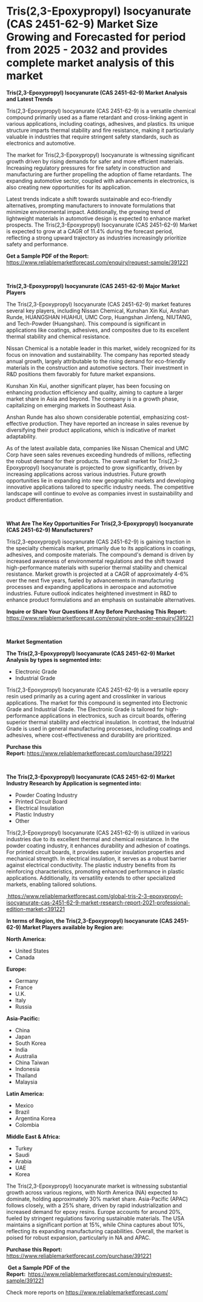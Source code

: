 <p><h1>Tris(2,3-Epoxypropyl) Isocyanurate (CAS 2451-62-9) Market Size Growing and Forecasted for period from 2025 - 2032 and provides complete market analysis of this market</h1></p><p><strong>Tris(2,3-Epoxypropyl) Isocyanurate (CAS 2451-62-9) Market Analysis and Latest Trends</strong></p>
<p><p>Tris(2,3-Epoxypropyl) Isocyanurate (CAS 2451-62-9) is a versatile chemical compound primarily used as a flame retardant and cross-linking agent in various applications, including coatings, adhesives, and plastics. Its unique structure imparts thermal stability and fire resistance, making it particularly valuable in industries that require stringent safety standards, such as electronics and automotive.</p><p>The market for Tris(2,3-Epoxypropyl) Isocyanurate is witnessing significant growth driven by rising demands for safer and more efficient materials. Increasing regulatory pressures for fire safety in construction and manufacturing are further propelling the adoption of flame retardants. The expanding automotive sector, coupled with advancements in electronics, is also creating new opportunities for its application.</p><p>Latest trends indicate a shift towards sustainable and eco-friendly alternatives, prompting manufacturers to innovate formulations that minimize environmental impact. Additionally, the growing trend of lightweight materials in automotive design is expected to enhance market prospects. The Tris(2,3-Epoxypropyl) Isocyanurate (CAS 2451-62-9) Market is expected to grow at a CAGR of 11.4% during the forecast period, reflecting a strong upward trajectory as industries increasingly prioritize safety and performance.</p></p>
<p><strong>Get a Sample PDF of the Report:&nbsp;</strong> <a href="https://www.reliablemarketforecast.com/enquiry/request-sample/391221?utm_campaign=1834&utm_medium=2&utm_source=Github&utm_content=ia&utm_term=16012025&utm_id=tris23-epoxypropyl-isocyanurate-cas-2451-62-9">https://www.reliablemarketforecast.com/enquiry/request-sample/391221</a></p>
<p>&nbsp;</p>
<p><strong>Tris(2,3-Epoxypropyl) Isocyanurate (CAS 2451-62-9) Major Market Players</strong></p>
<p><p>The Tris(2,3-Epoxypropyl) Isocyanurate (CAS 2451-62-9) market features several key players, including Nissan Chemical, Kunshan Xin Kui, Anshan Runde, HUANGSHAN HUAHUI, UMC Corp, Huangshan Jinfeng, NIUTANG, and Tech-Powder (Huangshan). This compound is significant in applications like coatings, adhesives, and composites due to its excellent thermal stability and chemical resistance.</p><p>Nissan Chemical is a notable leader in this market, widely recognized for its focus on innovation and sustainability. The company has reported steady annual growth, largely attributable to the rising demand for eco-friendly materials in the construction and automotive sectors. Their investment in R&D positions them favorably for future market expansions.</p><p>Kunshan Xin Kui, another significant player, has been focusing on enhancing production efficiency and quality, aiming to capture a larger market share in Asia and beyond. The company is in a growth phase, capitalizing on emerging markets in Southeast Asia.</p><p>Anshan Runde has also shown considerable potential, emphasizing cost-effective production. They have reported an increase in sales revenue by diversifying their product applications, which is indicative of market adaptability.</p><p>As of the latest available data, companies like Nissan Chemical and UMC Corp have seen sales revenues exceeding hundreds of millions, reflecting the robust demand for their products. The overall market for Tris(2,3-Epoxypropyl) Isocyanurate is projected to grow significantly, driven by increasing applications across various industries. Future growth opportunities lie in expanding into new geographic markets and developing innovative applications tailored to specific industry needs. The competitive landscape will continue to evolve as companies invest in sustainability and product differentiation.</p></p>
<p>&nbsp;</p>
<p><strong>What Are The Key Opportunities For Tris(2,3-Epoxypropyl) Isocyanurate (CAS 2451-62-9) Manufacturers?</strong></p>
<p><p>Tris(2,3-epoxypropyl) isocyanurate (CAS 2451-62-9) is gaining traction in the specialty chemicals market, primarily due to its applications in coatings, adhesives, and composite materials. The compound's demand is driven by increased awareness of environmental regulations and the shift toward high-performance materials with superior thermal stability and chemical resistance. Market growth is projected at a CAGR of approximately 4-6% over the next five years, fueled by advancements in manufacturing processes and expanding applications in aerospace and automotive industries. Future outlook indicates heightened investment in R&D to enhance product formulations and an emphasis on sustainable alternatives.</p></p>
<p><strong>Inquire or Share Your Questions If Any Before Purchasing This Report:</strong> <a href="https://www.reliablemarketforecast.com/enquiry/pre-order-enquiry/391221?utm_campaign=1834&utm_medium=2&utm_source=Github&utm_content=ia&utm_term=16012025&utm_id=tris23-epoxypropyl-isocyanurate-cas-2451-62-9">https://www.reliablemarketforecast.com/enquiry/pre-order-enquiry/391221</a></p>
<p>&nbsp;</p>
<p><strong>Market Segmentation</strong></p>
<p><strong>The Tris(2,3-Epoxypropyl) Isocyanurate (CAS 2451-62-9) Market Analysis by types is segmented into:</strong></p>
<p><ul><li>Electronic Grade</li><li>Industrial Grade</li></ul></p>
<p><p>Tris(2,3-Epoxypropyl) Isocyanurate (CAS 2451-62-9) is a versatile epoxy resin used primarily as a curing agent and crosslinker in various applications. The market for this compound is segmented into Electronic Grade and Industrial Grade. The Electronic Grade is tailored for high-performance applications in electronics, such as circuit boards, offering superior thermal stability and electrical insulation. In contrast, the Industrial Grade is used in general manufacturing processes, including coatings and adhesives, where cost-effectiveness and durability are prioritized.</p></p>
<p><strong>Purchase this Report:&nbsp;</strong><a href="https://www.reliablemarketforecast.com/purchase/391221?utm_campaign=1834&utm_medium=2&utm_source=Github&utm_content=ia&utm_term=16012025&utm_id=tris23-epoxypropyl-isocyanurate-cas-2451-62-9">https://www.reliablemarketforecast.com/purchase/391221</a></p>
<p>&nbsp;</p>
<p><strong>The Tris(2,3-Epoxypropyl) Isocyanurate (CAS 2451-62-9) Market Industry Research by Application is segmented into:</strong></p>
<p><ul><li>Powder Coating Industry</li><li>Printed Circuit Board</li><li>Electrical Insulation</li><li>Plastic Industry</li><li>Other</li></ul></p>
<p><p>Tris(2,3-Epoxypropyl) Isocyanurate (CAS 2451-62-9) is utilized in various industries due to its excellent thermal and chemical resistance. In the powder coating industry, it enhances durability and adhesion of coatings. For printed circuit boards, it provides superior insulation properties and mechanical strength. In electrical insulation, it serves as a robust barrier against electrical conductivity. The plastic industry benefits from its reinforcing characteristics, promoting enhanced performance in plastic applications. Additionally, its versatility extends to other specialized markets, enabling tailored solutions.</p></p>
<p><a href="https://www.reliablemarketforecast.com/global-tris-2-3-epoxypropyl-isocyanurate-cas-2451-62-9-market-research-report-2021-professional-edition-market-r391221?utm_campaign=1834&utm_medium=2&utm_source=Github&utm_content=ia&utm_term=16012025&utm_id=tris23-epoxypropyl-isocyanurate-cas-2451-62-9">&nbsp;https://www.reliablemarketforecast.com/global-tris-2-3-epoxypropyl-isocyanurate-cas-2451-62-9-market-research-report-2021-professional-edition-market-r391221</a></p>
<p><strong>In terms of Region, the Tris(2,3-Epoxypropyl) Isocyanurate (CAS 2451-62-9) Market Players available by Region are:</strong></p>
<p>
    <p> <strong> North America: </strong>
        <ul>
            <li>United States</li>
            <li>Canada</li>
        </ul>
        </p> 
    <p> <strong> Europe: </strong>
        <ul>
            <li>Germany</li>
            <li>France</li>
            <li>U.K.</li>
            <li>Italy</li>
            <li>Russia</li>
        </ul>
        </p> 
    <p> <strong> Asia-Pacific: </strong>
        <ul>
            <li>China</li>
            <li>Japan</li>
            <li>South Korea</li>
            <li>India</li>
            <li>Australia</li>
            <li>China Taiwan</li>
            <li>Indonesia</li>
            <li>Thailand</li>
            <li>Malaysia</li>
        </ul>
        </p> 
    <p> <strong> Latin America: </strong>
        <ul>
            <li>Mexico</li>
            <li>Brazil</li>
            <li>Argentina Korea</li>
            <li>Colombia</li>
        </ul>
        </p> 
    <p> <strong> Middle East & Africa: </strong>
        <ul>
            <li>Turkey</li>
            <li>Saudi</li>
            <li>Arabia</li>
            <li>UAE</li>
            <li>Korea</li>
        </ul>
    </p>
    </p>
<p><p>The Tris(2,3-Epoxypropyl) Isocyanurate market is witnessing substantial growth across various regions, with North America (NA) expected to dominate, holding approximately 30% market share. Asia-Pacific (APAC) follows closely, with a 25% share, driven by rapid industrialization and increased demand for epoxy resins. Europe accounts for around 20%, fueled by stringent regulations favoring sustainable materials. The USA maintains a significant portion at 15%, while China captures about 10%, reflecting its expanding manufacturing capabilities. Overall, the market is poised for robust expansion, particularly in NA and APAC.</p></p>
<p><strong>Purchase this Report: </strong><a href="https://www.reliablemarketforecast.com/purchase/391221?utm_campaign=1834&utm_medium=2&utm_source=Github&utm_content=ia&utm_term=16012025&utm_id=tris23-epoxypropyl-isocyanurate-cas-2451-62-9">https://www.reliablemarketforecast.com/purchase/391221</a></p>
<p>&nbsp;<strong>Get a Sample PDF of the Report:&nbsp;&nbsp;</strong><a href="https://www.reliablemarketforecast.com/enquiry/request-sample/391221?utm_campaign=1834&utm_medium=2&utm_source=Github&utm_content=ia&utm_term=16012025&utm_id=tris23-epoxypropyl-isocyanurate-cas-2451-62-9">https://www.reliablemarketforecast.com/enquiry/request-sample/391221</a></p>
<p><strong></strong></p>
<p>Check more reports on <a href="https://www.reliablemarketforecast.com/?utm_campaign=1834&utm_medium=2&utm_source=Github&utm_content=ia&utm_term=16012025&utm_id=tris23-epoxypropyl-isocyanurate-cas-2451-62-9">https://www.reliablemarketforecast.com/</a></p>